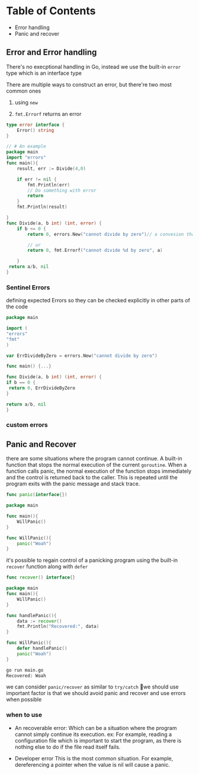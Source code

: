 # Table of Contents

- Error handling
- Panic and recover

## Error and Error handling

There's no execptional handling in Go, instead we use the built-in `error` type which is an interface type

There are multiple ways to construct an error, but there're two most common ones

1. using `new`

2. `fmt.Errorf` returns an error

```go
type error interface {
    Error() string
}

// # An example
package main
import "errors"
func main(){
    result, err := Divide(4,0)

    if err != nil {
        fmt.Println(err)
        // Do something with error
        return
    }
    fmt.Println(result)

}
func Divide(a, b int) (int, error) {
    if b <= 0 {
        return 0, errors.New("cannot divide by zero")// a convesion that error message must begin with lower case

        // or
        return 0, fmt.Errorf("cannot divide %d by zero", a)

    }
 return a/b, nil
}

```

### Sentinel Errors

 defining expected Errors so they can be checked explicitly in other parts of the code

 ```go
 package main

import (
 "errors"
 "fmt"
)

var ErrDivideByZero = errors.New("cannot divide by zero")

func main() {...}

func Divide(a, b int) (int, error) {
 if b == 0 {
  return 0, ErrDivideByZero
 }

 return a/b, nil
}
```

### custom errors

## Panic and Recover

there are some situations where the program cannot continue.
A built-in function that stops the normal execution of the current `goroutine`.
 When a function calls panic, the normal execution of the function stops immediately and the control is returned back to the caller. This is repeated until the program exits with the panic message and stack trace.

```go
func panic(interface{})
```

```go
package main

func main(){
    WillPanic()
}

func WillPanic(){
    panic("Woah")
}
```

it's possible to regain control of a panicking program using the built-in `recover` function along with `defer`

```go
func recover() interface{}
```

```go
package main 
func main(){
    WillPanic()
}

func handlePanic(){
    data := recover()
    fmt.Println("Recovered:", data)
}

func WillPanic(){
    defer handlePanic()
    panic("Woah")
}
```

```sh
go run main.go
Recovered: Woah
```

we can consider `panic/recover` as similar to `try/catch`
🔺we should use important factor is that we should avoid panic and recover and use errors when possible

### when to use

- An recoverable error:
Which can be a situation where the program cannot simply continue its execution.
ex: For example, reading a configuration file which is important to start the program, as there is nothing else to do if the file read itself fails.

- Developer error
This is the most common situation. For example, dereferencing a pointer when the value is nil will cause a panic.
